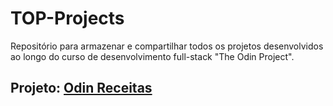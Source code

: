 # TOP-Projects
Repositório para armazenar e compartilhar todos os projetos desenvolvidos ao longo do curso de desenvolvimento full-stack "The Odin Project".

## Projeto: [Odin Receitas](project-recipes)
